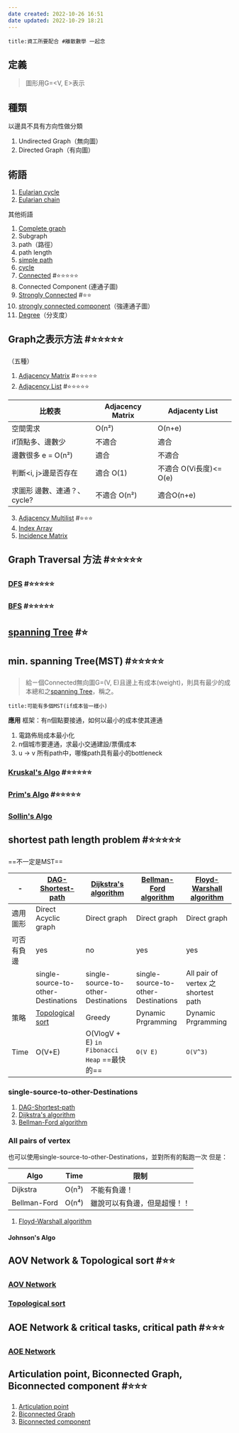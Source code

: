 ```yaml
---
date created: 2022-10-26 16:51
date updated: 2022-10-29 18:21
---
```


```ad-danger
title:資工所要配合 #離散數學 一起念
```

## 定義

> 圖形用G=<V, E>表示

## 種類

以邊具不具有方向性做分類

1. Undirected Graph（無向圖）
2. Directed Graph（有向圖）

## 術語

1. [Eularian cycle](Eularian%20cycle.md)
2. [Eularian chain](Eularian%20chain.md)

其他術語

1. [Complete graph](Complete%20graph.md)
2. Subgraph
3. path（路徑）
4. path length
5. [simple path](simple%20path.md)
6. [cycle](cycle.md)
7. [Connected](Connected.md) #⭐️⭐️⭐️⭐️⭐️
8. Connected Component (連通子圖)
9. [Strongly Connected](Strongly%20Connected.md) #⭐️⭐️
10. [strongly connected component](../../演算法/CH4%20Graph%20Algorithms/strongly%20connected%20component.md)（強連通子圖）
11. [Degree](Degree.md)（分支度）

## Graph之表示方法 #⭐️⭐️⭐️⭐️⭐️

（五種）

1. [Adjacency Matrix](Adjacency%20Matrix.md) #⭐️⭐️⭐️⭐️⭐️
2. [Adjacency List](Adjacency%20List.md) #⭐️⭐️⭐️⭐️⭐️

| 比較表               | Adjacency Matrix | Adjacenty List     |
| ----------------- | ---------------- | ------------------ |
| 空間需求              | O(n²)            | O(n+e)             |
| if頂點多、邊數少         | 不適合              | 適合                 |
| 邊數很多 e = O(n²)    | 適合               | 不適合                |
| 判斷<i, j>邊是否存在     | 適合 O(1)          | 不適合 O(Vi長度)<= O(e) |
| 求圖形 邊數、連通？、cycle? | 不適合 O(n²)        | 適合O(n+e)           |

3. [Adjacency Multilist](Adjacency%20Multilist.md) #⭐️⭐️⭐️
4. [Index Array](Index%20Array.md)
5. [Incidence Matrix](Incidence%20Matrix)

## Graph Traversal 方法 #⭐️⭐️⭐️⭐️⭐️

### [DFS](../../演算法/CH4%20Graph%20Algorithms/DFS.md) #⭐️⭐️⭐️⭐️⭐️

### [BFS](../../演算法/CH4%20Graph%20Algorithms/BFS.md) #⭐️⭐️⭐️⭐️⭐️

## [spanning Tree](spanning%20Tree.md) #⭐️

## min. spanning Tree(MST) #⭐️⭐️⭐️⭐️⭐️

> 給ㄧ個Connected無向圖G=(V, E)且邊上有成本(weight)，則具有最少的成本總和之[spanning Tree](spanning%20Tree)，稱之。

```ad-quote
title:可能有多個MST(if成本皆一樣小)
```

**應用**
框架：有n個點要接通，如何以最小的成本使其連通

1. 電路佈局成本最小化
2. n個城市要連通，求最小交通建設/票價成本
3. u -> v 所有path中，哪條path具有最小的bottleneck

### [Kruskal's Algo](Kruskal's%20Algo.md) #⭐️⭐️⭐️⭐️⭐️

### [Prim's Algo](Prim's%20Algo.md) #⭐️⭐️⭐️⭐️⭐️

### [Sollin's Algo](Sollin's%20Algo.md)

## shortest path length problem #⭐️⭐️⭐️⭐️⭐️

==不一定是MST==

| -          | [DAG-Shortest-path](DAG-Shortest-path.md) | [Dijkstra's algorithm](Dijkstra's%20algorithm.md) | [Bellman-Ford algorithm](Bellman-Ford%20algorithm.md) | [Floyd-Warshall algorithm](Floyd-Warshall%20algorithm.md) |
| ---------- | ----------------------------------------- | ------------------------------------------------- | ----------------------------------------------------- | --------------------------------------------------------- |
| 適用圖形   | Direct Acyclic graph                      | Direct graph                                      | Direct graph                                          | Direct graph                                              |
| 可否有負邊 | yes                                       | no                                                | yes                                                   | yes                                                       |
|            | single-source-to-other-Destinations       | single-source-to-other-Destinations               | single-source-to-other-Destinations                   | All pair of vertex 之shortest path                        |
| 策略       | [Topological sort](Topological%20sort.md) | Greedy                                            | Dynamic Prgramming                                    | Dynamic Prgramming                                        |
| Time       | O(V+E)                                    | O(VlogV + E) `in Fibonacci Heap` ==最快的==       | `O(V E)`                                              |   `O(V^3)`                                                        |

### single-source-to-other-Destinations

1. [DAG-Shortest-path](../../演算法/CH4%20Graph%20Algorithms/DAG-Shortest-path.md)
2. [Dijkstra's algorithm](../../演算法/CH4%20Graph%20Algorithms/Dijkstra's%20algorithm.md)
3. [Bellman-Ford algorithm](../../演算法/CH4%20Graph%20Algorithms/Bellman-Ford%20algorithm.md)

### All pairs of vertex

也可以使用single-source-to-other-Destinations，並對所有的點跑一次
但是：

| Algo         | Time  | 限制             |
| ------------ | ----- | -------------- |
| Dijkstra     | O(n³) | 不能有負邊！         |
| Bellman-Ford | O(n⁴) | 雖說可以有負邊，但是超慢！！ |

1. [Floyd-Warshall algorithm](../../演算法/CH4%20Graph%20Algorithms/Floyd-Warshall%20algorithm.md)

#### Johnson's Algo

## AOV Network & Topological sort #⭐️⭐️

### [AOV Network](AOV%20Network.md)

### [Topological sort](Topological%20sort.md)

## AOE Network & critical tasks, critical path #⭐️⭐️⭐️

### [AOE Network](AOE%20Network)

## Articulation point, Biconnected Graph, Biconnected component #⭐️⭐️⭐️

1. [Articulation point](Articulation%20point.md)
2. [Biconnected Graph](Biconnected%20Graph.md)
3. [Biconnected component](Biconnected%20component.md)
